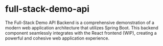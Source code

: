 # full-stack-demo-api
The Full-Stack Demo API Backend is a comprehensive demonstration of a modern web application architecture that utilizes Spring Boot. This backend component seamlessly integrates with the React frontend (WIP), creating a powerful and cohesive web application experience.
